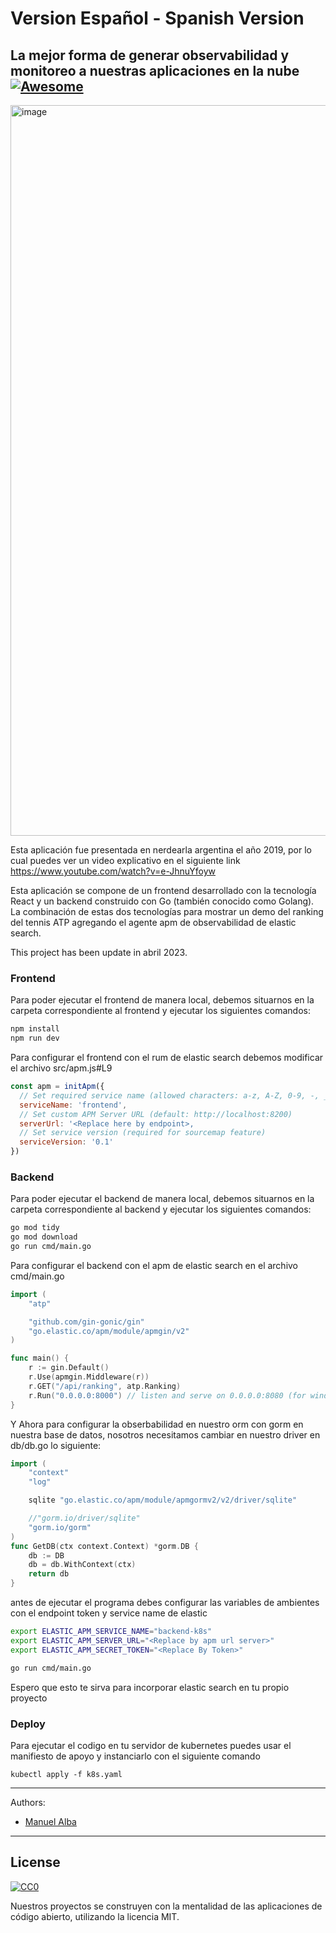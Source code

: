 
# Version Español - Spanish Version
## La mejor forma de generar observabilidad y monitoreo a nuestras aplicaciones en la nube [![Awesome](https://cdn.rawgit.com/sindresorhus/awesome/d7305f38d29fed78fa85652e3a63e154dd8e8829/media/badge.svg)](https://github.com/sindresorhus/awesome)

<img width="1169" alt="image" src="https://user-images.githubusercontent.com/5631542/232169532-035cfb25-59dd-46f6-99e4-d0ec8bfb5f55.png">

Esta aplicación fue presentada en nerdearla argentina el año 2019, por lo cual puedes ver un video explicativo en el siguiente link https://www.youtube.com/watch?v=e-JhnuYfoyw 

Esta aplicación se compone de un frontend desarrollado con la tecnología React y un backend construido con Go (también conocido como Golang). La combinación de estas dos tecnologías para mostrar un demo del ranking del tennis ATP agregando el agente apm de  observabilidad de elastic search.

This project has been update in abril 2023.


### Frontend 
Para poder ejecutar el frontend de manera local, debemos situarnos en la carpeta correspondiente al frontend y ejecutar los siguientes comandos:
```bash
npm install 
npm run dev
```

Para configurar el frontend con el rum de elastic search debemos modificar el archivo src/apm.js#L9

```js
const apm = initApm({
  // Set required service name (allowed characters: a-z, A-Z, 0-9, -, _, and space)
  serviceName: 'frontend',
  // Set custom APM Server URL (default: http://localhost:8200)
  serverUrl: '<Replace here by endpoint>,
  // Set service version (required for sourcemap feature)
  serviceVersion: '0.1'
})
```

### Backend 

Para poder ejecutar el backend de manera local, debemos situarnos en la carpeta correspondiente al backend y ejecutar los siguientes comandos:
```bash
go mod tidy
go mod download
go run cmd/main.go
```

Para configurar el backend con el apm de elastic search en el archivo cmd/main.go

```go
import (
	"atp"

	"github.com/gin-gonic/gin"
	"go.elastic.co/apm/module/apmgin/v2"
)

func main() {
	r := gin.Default()
	r.Use(apmgin.Middleware(r))
	r.GET("/api/ranking", atp.Ranking)
	r.Run("0.0.0.0:8000") // listen and serve on 0.0.0.0:8080 (for windows "localhost:8080")
}
```
Y Ahora para configurar la obserbabilidad en nuestro orm con gorm en nuestra base de datos, nosotros necesitamos cambiar en nuestro 
driver en db/db.go lo siguiente:
```go
import (
	"context"
	"log"

	sqlite "go.elastic.co/apm/module/apmgormv2/v2/driver/sqlite"

	//"gorm.io/driver/sqlite"
	"gorm.io/gorm"
)
func GetDB(ctx context.Context) *gorm.DB {
	db := DB
	db = db.WithContext(ctx)
	return db
}
```


antes de ejecutar el programa debes configurar las variables de ambientes con el endpoint token y service name de elastic
```bash
export ELASTIC_APM_SERVICE_NAME="backend-k8s"
export ELASTIC_APM_SERVER_URL="<Replace by apm url server>"
export ELASTIC_APM_SECRET_TOKEN="<Replace By Token>"

go run cmd/main.go
```

Espero que esto te sirva para incorporar elastic search en tu propio proyecto

### Deploy

Para ejecutar el codigo en tu servidor de kubernetes puedes usar el manifiesto de apoyo y instanciarlo con el siguiente comando 
```console
kubectl apply -f k8s.yaml
```


---
Authors:
  - [Manuel Alba](https://github.com/elmalba)
---

## License

[![CC0](http://mirrors.creativecommons.org/presskit/buttons/88x31/svg/cc-zero.svg)](https://creativecommons.org/publicdomain/zero/1.0/)

Nuestros proyectos se construyen con la mentalidad de las aplicaciones de código abierto, utilizando la licencia MIT.
